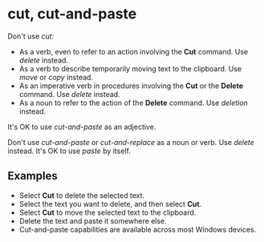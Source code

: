 # cut, cut-and-paste

Don't use *cut:*

- As a verb, even to refer to an action involving the **Cut** command. Use *delete* instead.
- As a verb to describe temporarily moving text to the clipboard. Use *move* or *copy* instead.
- As an imperative verb in procedures involving the **Cut** or the **Delete** command. Use *delete* instead.
- As a noun to refer to the action of the **Delete** command. Use *deletion* instead.

It's OK to use *cut-and-paste* as an adjective.

Don't use *cut-and-paste* or *cut-and-replace* as a noun or verb. Use *delete* instead. It's OK to use *paste* by itself.

## Examples

- Select **Cut** to delete the selected text.
- Select the text you want to delete, and then select **Cut**.  
- Select **Cut** to move the selected text to the clipboard.  
- Delete the text and paste it somewhere else.  
- Cut-and-paste capabilities are available across most Windows devices.

